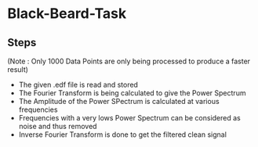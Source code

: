 # Black-Beard-Task

Steps
-----
(Note : Only 1000 Data Points are only being processed to produce a faster result)

- The given .edf file is read and stored
- The Fourier Transform is being calculated to give the Power Spectrum
- The Amplitude of the Power SPectrum is calculated at various frequencies
- Frequencies with a very lows Power Spectrum can be considered as noise and thus removed
- Inverse Fourier Transform is done to get the filtered clean signal
